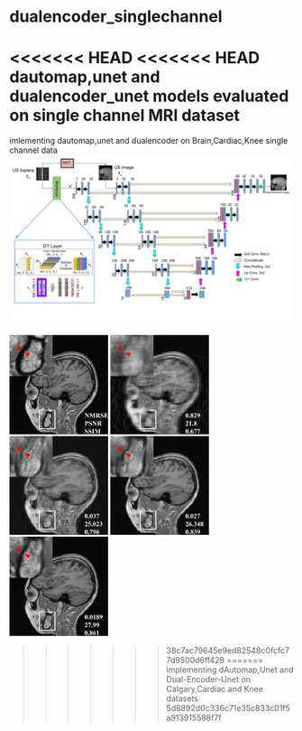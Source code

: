# dualencoder_singlechannel
<<<<<<< HEAD
<<<<<<< HEAD
dautomap,unet and dualencoder_unet models evaluated on single channel MRI dataset
=======
imlementing dautomap,unet and dualencoder on Brain,Cardiac,Knee single channel data
<img src="images/dualencoder_fin.png">

<img src="images/fs4.png" width = 175>  <img src="images/us4.png" width = 175>
<img src="images/dauto4.png" width = 175>
<img src="images/unet4.png" width = 175>
<img src="images/dual4.png" width = 175>


>>>>>>> 38c7ac79645e9ed82548c0fcfc77d9500d6ff428
=======
implementing dAutomap,Unet and Dual-Encoder-Unet on Calgary,Cardiac and Knee datasets 
>>>>>>> 5d8892d0c336c71e35c833c01f5a913915588f7f

